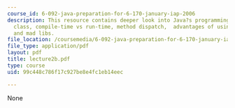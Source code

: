 ```yaml
---
course_id: 6-092-java-preparation-for-6-170-january-iap-2006
description: This resource contains deeper look into Java?s programming model, object
  class, compile-time vs run-time, method dispatch,  advantages of using general types,
  and mad libs.
file_location: /coursemedia/6-092-java-preparation-for-6-170-january-iap-2006/99c448c786f17c927be8e4fc1eb14eec_lecture2b.pdf
file_type: application/pdf
layout: pdf
title: lecture2b.pdf
type: course
uid: 99c448c786f17c927be8e4fc1eb14eec

---
```

None